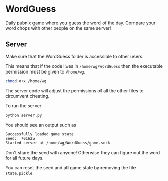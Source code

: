 # WordGuess

Daily pubnix game where you guess the word of the day.
Compare your word chops with other people on the same
server!

## Server

Make sure that the WordGuess folder is accessible
to other users.

This means that if the code lives
in `/home/wg/WordGuess` then the executable permission must
be given to `/home/wg`.

```bash
chmod o+x /home/wg
```

The server code will adjust the permissions of all the other files
to circumvent cheating.


To run the server
```bash
python server.py
```

You should see an output such as
```
Successfully loaded game state
Seed:  701625
Started server at /home/wg/WordGuess/game.sock
```

Don't share the seed with anyone! Otherwise they can
figure out the word for all future days.

You can reset the seed and all game state by removing the file `state.pickle`.

